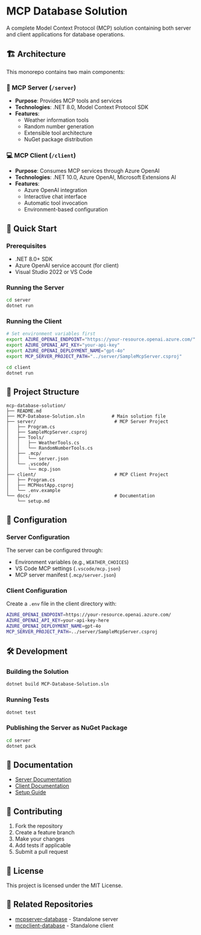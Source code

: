 # MCP Database Solution

A complete Model Context Protocol (MCP) solution containing both server and client applications for database operations.

## 🏗️ Architecture

This monorepo contains two main components:

### 📡 MCP Server (`/server`)
- **Purpose**: Provides MCP tools and services
- **Technologies**: .NET 8.0, Model Context Protocol SDK
- **Features**:
  - Weather information tools
  - Random number generation
  - Extensible tool architecture
  - NuGet package distribution

### 💻 MCP Client (`/client`)
- **Purpose**: Consumes MCP services through Azure OpenAI
- **Technologies**: .NET 10.0, Azure OpenAI, Microsoft Extensions AI
- **Features**:
  - Azure OpenAI integration
  - Interactive chat interface
  - Automatic tool invocation
  - Environment-based configuration

## 🚀 Quick Start

### Prerequisites
- .NET 8.0+ SDK
- Azure OpenAI service account (for client)
- Visual Studio 2022 or VS Code

### Running the Server
```bash
cd server
dotnet run
```

### Running the Client
```bash
# Set environment variables first
export AZURE_OPENAI_ENDPOINT="https://your-resource.openai.azure.com/"
export AZURE_OPENAI_API_KEY="your-api-key"
export AZURE_OPENAI_DEPLOYMENT_NAME="gpt-4o"
export MCP_SERVER_PROJECT_PATH="../server/SampleMcpServer.csproj"

cd client
dotnet run
```

## 📁 Project Structure

```
mcp-database-solution/
├── README.md
├── MCP-Database-Solution.sln          # Main solution file
├── server/                             # MCP Server Project
│   ├── Program.cs
│   ├── SampleMcpServer.csproj
│   ├── Tools/
│   │   ├── WeatherTools.cs
│   │   └── RandomNumberTools.cs
│   ├── .mcp/
│   │   └── server.json
│   └── .vscode/
│       └── mcp.json
├── client/                             # MCP Client Project
│   ├── Program.cs
│   ├── MCPHostApp.csproj
│   └── .env.example
└── docs/                               # Documentation
    └── setup.md
```

## 🔧 Configuration

### Server Configuration
The server can be configured through:
- Environment variables (e.g., `WEATHER_CHOICES`)
- VS Code MCP settings (`.vscode/mcp.json`)
- MCP server manifest (`.mcp/server.json`)

### Client Configuration
Create a `.env` file in the client directory with:
```bash
AZURE_OPENAI_ENDPOINT=https://your-resource.openai.azure.com/
AZURE_OPENAI_API_KEY=your-api-key-here
AZURE_OPENAI_DEPLOYMENT_NAME=gpt-4o
MCP_SERVER_PROJECT_PATH=../server/SampleMcpServer.csproj
```

## 🛠️ Development

### Building the Solution
```bash
dotnet build MCP-Database-Solution.sln
```

### Running Tests
```bash
dotnet test
```

### Publishing the Server as NuGet Package
```bash
cd server
dotnet pack
```

## 📖 Documentation

- [Server Documentation](./server/README.md)
- [Client Documentation](./client/README.md)
- [Setup Guide](./docs/setup.md)

## 🤝 Contributing

1. Fork the repository
2. Create a feature branch
3. Make your changes
4. Add tests if applicable
5. Submit a pull request

## 📄 License

This project is licensed under the MIT License.

## 🔗 Related Repositories

- [mcpserver-database](https://github.com/yfarids/mcpserver-database) - Standalone server
- [mcpclient-database](https://github.com/yfarids/mcpclient-database) - Standalone client
